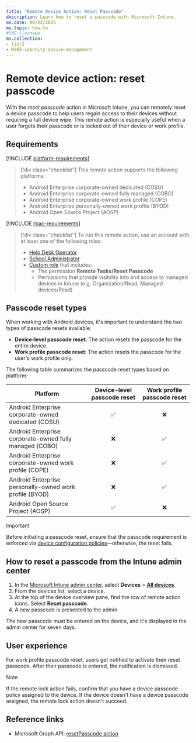 ```yaml
---
title: "Remote Device Action: Reset Passcode"
description: Learn how to reset a passcode with Microsoft Intune.
ms.date: 09/22/2025
ms.topic: how-to
#SME:ileanawu
ms.collection:
- tier2
- M365-identity-device-management
---
```


# Remote device action: reset passcode

With the *reset passcode* action in Microsoft Intune, you can remotely reset a device passcode to help users regain access to their devices without requiring a full device wipe. This remote action is especially useful when a user forgets their passcode or is locked out of their device or work profile.

## Requirements

[!INCLUDE [platform-requirements](../includes/h3/platform-requirements.md)]

> [!div class="checklist"]
> This remote action supports the following platforms:
>
> - Android Enterprise corporate-owned dedicated (COSU)
> - Android Enterprise corporate-owned fully managed (COBO)
> - Android Enterprise corporate-owned work profile (COPE)
> - Android Enterprise personally-owned work profile (BYOD)
> - Android Open Source Project (AOSP)

[!INCLUDE [rbac-requirements](../includes/h3/rbac-requirements.md)]

> [!div class="checklist"]
> To run this remote action, use an account with at least one of the following roles:
>
> - [Help Desk Operator][INT-R1]
> - [School Administrator][INT-R2]
> - [Custom role][INT-RC] that includes:
>   - The permission **Remote Tasks/Reset Passcode**
>   - Permissions that provide visibility into and access to managed devices in Intune (e.g. Organization/Read, Managed devices/Read)

## Passcode reset types

When working with Android devices, it's important to understand the two types of passcode resets available:

- **Device-level passcode reset**: The action resets the passcode for the entire device.
- **Work profile passcode reset**: The action resets the passcode for the user's work profile only.

The following table summarizes the passcode reset types based on platform:

| Platform | Device-level passcode reset | Work profile passcode reset |
|--|:-:|:-:|
| Android Enterprise corporate-owned dedicated (COSU) | ✅ | ❌ |
| Android Enterprise corporate-owned fully managed (COBO) | ❌ | ✅ |
| Android Enterprise corporate-owned work profile (COPE) | ❌ | ✅ |
| Android Enterprise personally-owned work profile (BYOD) | ❌ | ✅ |
| Android Open Source Project (AOSP) | ✅ | ❌ |

> [!IMPORTANT]
> Before initiating a passcode reset, ensure that the passcode requirement is enforced via [device configuration policies][INT-1]—otherwise, the reset fails.

## How to reset a passcode from the Intune admin center

1. In the [Microsoft Intune admin center][INT-AC], select **Devices** > [**All devices**][INT-ALLD].
1. From the devices list, select a device.
1. At the top of the device overview pane, find the row of remote action icons. Select **Reset passcode**.
1. A new passcode is presented to the admin.

The new passcode must be entered on the device, and it's displayed in the admin center for seven days.

## User experience

For work profile passcode reset, users get notified to activate their reset passcode. After their passcode is entered, the notification is dismissed.

>[!NOTE]
>If the remote lock action fails, confirm that you have a device passcode policy assigned to the device. If the device doesn't have a device passcode assigned, the remote lock action doesn't succeed.

## Reference links

- Microsoft Graph API: [resetPasscode action][GRAPH-1]

[INT-AC]: https://go.microsoft.com/fwlink/?linkid=2109431
[INT-ALLD]: https://go.microsoft.com/fwlink/?linkid=2333814
[INT-AC2]: https://go.microsoft.com/fwlink/?linkid=2109431#view/Microsoft_Intune_Devices/DeviceActionList.ReactView
[INT-1]:/intune/intune-service/configuration/settings-catalog-android

[INT-RC]: /intune/intune-service/fundamentals/create-custom-role
[INT-R1]: /intune/intune-service/fundamentals/role-based-access-control-reference#help-desk-operator
[INT-R2]: /intune/intune-service/fundamentals/role-based-access-control-reference#school-administrator

[GRAPH-1]: /graph/api/intune-devices-manageddevice-resetpasscode
